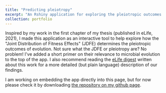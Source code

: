 ```yaml
---
title: "Predicting pleiotropy"
excerpt: "An Rshiny application for exploring the pleiotropic outcomes of evolution <br/><img src='/images/500x300.png'>"
collection: portfolio
---
```


Inspired by my work in the first chapter of my thesis (published in eLife, 2021), I made this application as an interactive tool to help explore how the "Joint Distribution of Fitness Effects" (JDFE) determines the pleiotropic outcomes of evolution. Not sure what the JDFE or pleiotropy are? No problem! I've added a short primer on their relevance to microbial evolution to the top of the app. I also recommend reading the [eLife digest](https://elifesciences.org/articles/73250) written about this work for a more detailed (but plain language) description of our findings. 

I am working on embedding the app directly into this page, but for now please check it by downloading [the repository on my github page](https://github.com/ardellsarah/JDFE_Rshiny_App). 
